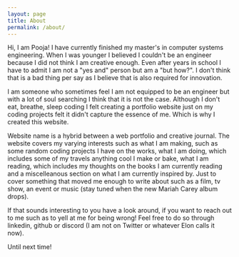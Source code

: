 ```yaml
---
layout: page
title: About
permalink: /about/
---
```


Hi, I am Pooja! I have currently finished my master's in computer systems engineering. When I was younger I believed I couldn't be an engineer because I did not think I am creative enough. Even after years in school I have to admit I am not a "yes and" person but am a "but how?". I don't think that is a bad thing per say as I believe that is also required for innovation.

I am someone who sometimes feel I am not equipped to be an engineer but with a lot of soul searching I think that it is not the case. Although I don't eat, breathe, sleep coding I felt creating a portfolio website just on my coding projects felt it didn't capture the essence of me. Which is why I created this website.

Website name is a hybrid between a web portfolio and creative journal. The website covers my varying interests such as what I am making, such as some random coding projects I have on the works, what I am doing, which includes some of my travels anything cool I make or bake, what I am reading, which includes my thoughts on the books I am currently reading and a miscelleanous section on what I am currently inspired by. Just to cover something that moved me enough to write about such as a film, tv show, an event or music (stay tuned when the new Mariah Carey album drops).

If that sounds interesting to you have a look around, if you want to reach out to me such as to yell at me for being wrong! Feel free to do so through linkedin, github or discord (I am not on Twitter or whatever Elon calls it now).

Until next time!
